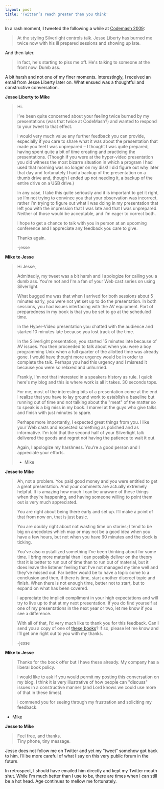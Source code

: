 ```yaml
---
layout: post  
title: 'Twitter’s reach greater than you think'
---
```

In a rash moment, I tweeted the following a while at [Codemash 2009](http://www.codemash.org/):

> At the styling Silverlight controls talk. Jesse Liberty has burned me twice now with his ill prepared sessions and showing up late.

And then later.

> In fact, he's starting to piss me off. He's talking to someone at the front now. Dumb ass.

A bit harsh and not one of my finer moments. Interestingly, I received an email from Jesse Liberty later on. What ensued was a thoughtful and constructive conversation.

**Jesse Liberty to Mike**

> Hi.
> 
> I’ve been quite concerned about your feeling twice burned by my presentations (was that twice at CodeMash?) and wanted to respond to your tweet to that effect.
> 
> I would very much value any further feedback you can provide, especially if you care to share what it was about the presentation that made you feel I was unprepared – I thought I was quite prepared, having spent quite a bit of time creating and practicing the presentations. (Though if you were at the hyper-video presentation you did witness the most bizarre situation in which a program I had used that morning was no longer on my disk! I did figure out why later that day and fortunately I had a backup of the presentation on a thumb drive and, though I ended up not needing it, a backup of the entire drive on a USB drive.)
> 
> In any case, I take this quite seriously and it is important to get it right, so I’m not trying to convince you that your observation was incorrect, rather I’m trying to figure out what I was doing in my presentation that left you with the impression that I was late and that I was unprepared. Neither of those would be acceptable, and I’m eager to correct both.
> 
> I hope to get a chance to talk with you in person at an upcoming conference and I appreciate any feedback you care to give.
> 
> Thanks again.
> 
> -jesse

**Mike to Jesse**

> Hi Jesse, 
> 
> Admittedly, my tweet was a bit harsh and I apologize for calling you a dumb ass. You're not and I'm a fan of your Web cast series on using Silverlight.
> 
> What bugged me was that when I arrived for both sessions about 5 minutes early, you were not yet set up to do the presentation. In both sessions, you had issues interfacing with the AV equipment. Part of preparedness in my book is that you be set to go at the scheduled time.
> 
> In the Hyper-Video presentation you chatted with the audience and started 10 minutes late because you lost track of the time.
> 
> In the Silverlight presentation, you started 15 minutes late because of AV issues. You then proceeded to talk about when you were a boy programming Unix when a full quarter of the allotted time was already gone. I would have thought more urgency would be in order to complete the talk. Perhaps you had this urgency and I misread it because you were so relaxed and unhurried.
> 
> Frankly, I'm not that interested in a speakers history as rule. I quick here's my blog and this is where work is all it takes. 30 seconds tops.
> 
> For me, most of the interesting bits of a presentation come at the end. I realize that you have to lay ground work to establish a baseline but running out of time and not talking about the "meat" of the matter so to speak is a big miss in my book. I marvel at the guys who give talks and finish with just minutes to spare.
> 
> Perhaps more importantly, I expected great things from you. I like your Web casts and expected something as polished and as informative. I'm told that the second half of your Silverlight talk delivered the goods and regret not having the patience to wait it out.
> 
> Again, I apologize my harshness. You're a good person and I appreciate your efforts.
> 
> - Mike

**Jesse to Mike**

> Ah, not a problem. You paid good money and you were entitled to get a great presentation. And your comments are actually extremely helpful. It is amazing how much I can be unaware of these things when they’re happening, and having someone willing to point them out is very much appreciated.
> 
> You are right about being there early and set up. I’ll make a point of that from now on, that is just basic.
> 
> You are doubly right about not wasting time on stories; I tend to be big on anecdotes which may or may not be a good idea when you have a few hours, but not when you have 60 minutes and the clock is ticking. 
> 
> You’ve also crystallized something I’ve been thinking about for some time. I bring more material than I can possibly deliver on the theory that it is better to run out of time than to run out of material, but it does leave the listener feeling that I’ve not managed my time well and they’ve missed out. Far better would be to have a topic come to a conclusion and then, if there is time, start another discreet topic and finish. When there is not enough time, better not to start, but to expand on what has been covered.
> 
> I appreciate the implicit compliment in your high expectations and will try to live up to that at my next presentation. If you do find yourself at one of my presentations in the next year or two, let me know if you see a difference.
> 
> With all of that, I’d very much like to thank you for this feedback. Can I send you a copy of one of [these books](http://silverlight.net/blogs/jesseliberty/pages/my-current-books.aspx)? If so, please let me know and I’ll get one right out to you with my thanks.
> 
> -jesse

**Mike to Jesse**

> Thanks for the book offer but I have these already. My company has a liberal book policy. 
> 
> I would like to ask if you would permit my posting this conversation on my blog. I think it is very illustrative of how people can "discuss" issues in a constructive manner (and Lord knows we could use more of that in these times).
> 
> I commend you for seeing through my frustration and soliciting my feedback.   
- Mike

**Jesse to Mike**

> Feel free, and thanks.   
Tiny phone, tiny message.

Jesse does not follow me on Twitter and yet my “tweet” somehow got back to him. I’ll be more careful of what I say on this very public forum in the future. 

In retrospect, I should have emailed him directly and kept my Twitter mouth shut. While I'm much better than I use to be, there are times when I can still be a hot head. Age continues to mellow me fortunately.
